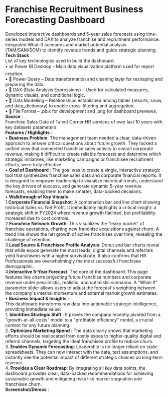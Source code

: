 # Franchise Recruitment Business Forecasting Dashboard
Developed interactive dashboards and 5-year sales forecasts using time-series models and DAX to analyze franchise and recruitment performance. Integrated What-If scenarios and market potential analysis (TAM/SAM/SOM) to identify revenue trends and guide strategic planning.<br>
**Tech Stack** :<br>
List of key technologies used to build the dashboard.<br> 
• 📊 Power BI Desktop – Main data visualization platform used for report creation.<br>
• 📂 Power Query – Data transformation and cleaning layer for reshaping and preparing the data.<br>
• 🧠 DAX (Data Analysis Expressions) – Used for calculated measures, dynamic visuals, and conditional logic.<br>
• 📝 Data Modelling – Relationships established among tables (resorts, snow, and data_dictionary) to enable cross-filtering and aggregation.<br>
• 📁 File Format – .pbix for development and .png for dashboard previews. <br>
**Source** : <br>
Franchise Sales Data of Talent Corner HR services of over last 10 years with key datasets parameters.<br>
**Features / Highlights** :  <br>
   • **Business Problem**: The management team needed a clear, data-driven approach to answer critical questions about future growth. They lacked a unified view that connected franchise sales activity to overall corporate revenue, making it difficult to create reliable forecasts and determine which strategic initiatives, like marketing campaigns or franchisee recruitment efforts, were truly effective.  <br>
   • **Goal of Dashboard** : The goal was to create a single, interactive strategic tool that synthesizes franchise sales data and corporate financial reports. It is designed to empower leadership to visualize historical trends, understand the key drivers of success, and generate dynamic 5-year revenue forecasts, enabling them to make smarter, data-backed decisions.  <br>
   • **Walkthrough of Key Visuals** : <br>
       1.**Corporate Financial Snapshot**: A combination bar and line chart showing historical Sales vs. Net Profit. It immediately highlights a critical insight: a strategic shift in FY2024 where revenue growth  flatlined, but profitability increased due to cost controls. <br>
       2.**Franchise Network Growth**: This visualizes the "leaky bucket" of franchise operations, charting new franchise acquisitions against churn. A trend line shows the net growth of active franchises over time, revealing the challenge of retention. <br>
       3.**Lead Source & Franchisee Profile Analysis**: Donut and bar charts reveal that while expos generate the most leads, digital channels and referrals yield franchisees with a higher survival rate. It also confirms that HR Professionals are overwhelmingly the most successful franchisee demographic. <br>
       4.**Interactive 5-Year Forecast**: The core of the dashboard. This page features line charts projecting future franchise numbers and corporate revenue under pessimistic, realistic, and optimistic scenarios. A "What-If" parameter slider allows users to adjust the forecast's weighting between the company's internal momentum and external market growth estimates.  <br>
    • **Business Impact & Insights** :  <br>
This dashboard transforms raw data into actionable strategic intelligence, providing immediate value:  <br>
      1. **Identifies Strategic Shift** : It proves the company recently pivoted from a "growth-at-all-costs" model to a "profitable efficiency" model, a crucial context for any future planning. <br>
      2. **Optimizes Marketing Spend** : The data clearly shows that marketing efforts should be reallocated from costly expos to higher-quality digital and referral channels, targeting the ideal franchisee profile to reduce churn.  <br>
      3. **Enables Dynamic Forecasting**: Leadership is no longer reliant on static spreadsheets. They can now interact with the data, test assumptions, and instantly see the potential impact of different strategic choices on long-term revenue. <br>
      4. **Provides a Clear Roadmap**: By integrating all key data points, the dashboard provides clear, data-backed recommendations for achieving sustainable growth and mitigating risks like market stagnation and franchisee churn.  <br>
**Screenshot/Demos** :  <br>
